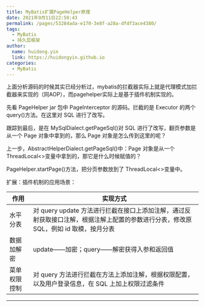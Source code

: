 ```yaml
---
title: MyBatis扩展PageHelper原理
date: 2021年9月11日22:50:43
permalink: /pages/53284ada-e170-3e8f-a28a-dfdf3ace4380/
tags: 
  - MyBatis
  - 持久层框架
author: 
  name: huidong.yin
  link: https://huidongyin.github.io
categories: 
  - MyBatis
---
```


上面分析源码的时候其实已经分析过，mybatis的拦截器实际上就是代理模式加拦截器来实现的（同AOP），而pagehelper实际上是基于插件机制实现的。

先看 PageHelper jar 包中 PageInterceptor 的源码。拦截的是 Executor 的两个query()方法。在这里对 SQL 进行了改写。

跟踪到最后，是在 MySqlDialect.getPageSql()对 SQL 进行了改写，翻页参数是从一个 Page 对象中拿到的，那么 Page 对象是怎么传到这里的呢？

上一步，AbstractHelperDialect.getPageSql()中：Page 对象是从一个 ThreadLocal<>变量中拿到的，那它是什么时候赋值的？

PageHelper.startPage()方法，把分页参数放到了 ThreadLocal<>变量中。

扩展：插件机制的应用场景：

| 作用 | 实现方式 |
| --- | --- |
| 水平分表 | 对 query update 方法进行拦截在接口上添加注解，通过反射获取接口注解，根据注解上配置的参数进行分表，修改原 SQL，例如 id 取模，按月分表 |
| 数据加解密 | update——加密；query——解密获得入参和返回值 |
| 菜单权限控制 | 对 query 方法进行拦截在方法上添加注解，根据权限配置，以及用户登录信息，在 SQL 上加上权限过滤条件 |

---
